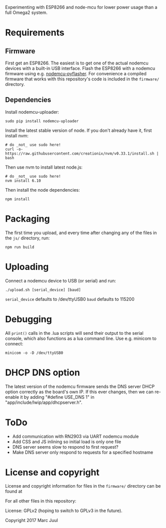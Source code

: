 
Experimenting with ESP8266 and node-mcu for lower power usage than a full Omega2 system.

# Requirements

## Firmware

First get an ESP8266. The easiest is to get one of the actual nodemcu devices with a built-in USB interface. Flash the ESP8266 with a nodemcu firmware using e.g. [nodemcu-pyflasher](https://github.com/marcelstoer/nodemcu-pyflasher). For convenience a compiled firmware that works with this repository's code is included in the `firmware/` directory.

## Dependencies

Install nodemcu-uploader:

```
sudo pip install nodemcu-uploader
```

Install the latest stable version of node. If you don't already have it, first install nvm:

```
# do _not_ use sudo here!
curl -o- https://raw.githubusercontent.com/creationix/nvm/v0.33.1/install.sh | bash
```

Then use nvm to install latest node.js:

```
# do _not_ use sudo here!
nvm install 6.10
```

Then install the node dependencies:

```
npm install
```

# Packaging

The first time you upload, and every time after changing any of the files in the `js/` directory, run:

```
npm run build
```

# Uploading

Connect a nodemcu device to USB (or serial) and run:

```
./upload.sh [serial_device] [baud]
```

`serial_device` defaults to /dev/ttyUSB0
`baud` defaults to 115200

# Debugging

All `print()` calls in the .lua scripts will send their output to the serial console, which also functions as a lua command line. Use e.g. minicom to connect:

```
minicom -o -D /dev/ttyUSB0
```

# DHCP DNS option

The latest version of the nodemcu firmware sends the DNS server DHCP option correctly as the board's own IP. If this ever changes, then we can re-enable it by adding "#define USE_DNS 1" in "app/include/lwip/app/dhcpserver.h".

# ToDo

* Add communication with RN2903 via UART nodemcu module
* Add CSS and JS inlining so initial load is only one file
* DNS server seems slow to respond to first request?
* Make DNS server only respond to requests for a specified hostname

# License and copyright

License and copyright information for files in the `firmware/` directory can be found at 

For all other files in this repository:

License: GPLv2 (hoping to switch to GPLv3 in the future).

Copyright 2017 Marc Juul

